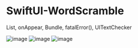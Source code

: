# SwiftUI-WordScramble
List, onAppear, Bundle, fatalError(), UITextChecker

![image](https://user-images.githubusercontent.com/61910060/94866280-a33d0e80-0404-11eb-92a9-7175bb0bbf87.png)
![image](https://user-images.githubusercontent.com/61910060/94866503-19417580-0405-11eb-925d-ae7b26f591d8.png)
![image](https://user-images.githubusercontent.com/61910060/94866510-1f375680-0405-11eb-9458-fc654589f2ba.png)
